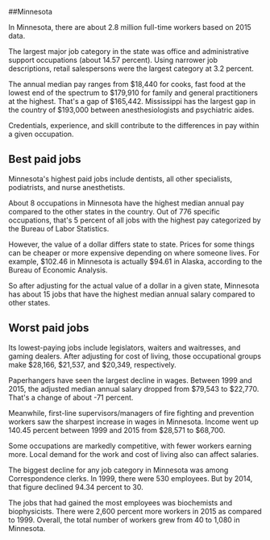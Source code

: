 

##Minnesota

In Minnesota, there are about 2.8 million full-time workers based on 2015 data.

The largest major job category in the state was <span class='occ_title_em'>office and administrative support occupations</span> (about 14.57 percent). Using narrower job descriptions, <span class='occ_title_em'>retail salespersons</span> were the largest category at 3.2 percent.
               
The annual median pay ranges from $18,440 for <span class='occ_title_em'>cooks, fast food</span> at the lowest end of the spectrum to  $179,910 for <span class='occ_title_em'>family and general practitioners</span> at the highest. That's a gap of $165,442. Mississippi has the largest gap in the country of $193,000 between <span class='occ_title_em'>anesthesiologists and psychiatric aides</span>.
          
Credentials, experience, and skill contribute to the differences in pay within a given occupation.

## Best paid jobs
Minnesota's highest paid jobs include <span class='occ_title_em'>dentists, all other specialists, podiatrists</span>, and <span class='occ_title_em'>nurse anesthetists</span>.
               
About 8 occupations in Minnesota have the highest median annual pay compared to the other states in the country. Out of 776 specific occupations, that's 5 percent of all jobs with the highest pay categorized by the Bureau of Labor Statistics.
               
However, the value of a dollar differs state to state. Prices for some things can be cheaper or more expensive depending on where someone lives. For example, $102.46 in Minnesota is actually $94.61 in Alaska, according to the Bureau of Economic Analysis.
               
So after adjusting for the actual value of a dollar in a given state, Minnesota has about 15 jobs that have the highest median annual salary compared to other states.
               
## Worst paid jobs

Its lowest-paying jobs include <span class='occ_title_em'>legislators</span>, <span class='occ_title_em'>waiters and waitresses</span>, and <span class='occ_title_em'>gaming dealers</span>. After adjusting for cost of living, those occupational groups make $28,166,  $21,537, and  $20,349, respectively.
               
<span class='occ_title_em'>Paperhangers</span> have seen the largest decline in wages. Between 1999 and 2015, the adjusted median annual salary dropped from $79,543 to $22,770. That's a change of about -71 percent.
               
Meanwhile, <span class='occ_title_em'>first-line supervisors/managers of fire fighting and prevention workers</span> saw the sharpest increase in wages in Minnesota. Income went up 140.45 percent between 1999 and 2015 from $28,571 to $68,700.

Some occupations are markedly competitive, with fewer workers earning more. Local demand for the work and cost of living also can affect salaries.

            
The biggest decline for any job category in Minnesota was among <span class='occ_title_em'>Correspondence clerks</span>. In 1999, there were 530 employees. But by 2014, that figure declined 94.34 percent to 30. 
               
The jobs that had gained the most employees was biochemists and biophysicists. There were 2,600 percent more workers in 2015 as compared to 1999. Overall, the total number of workers grew from 40 to 1,080 in Minnesota.
